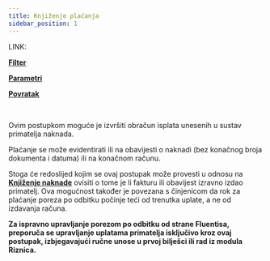 ```yaml
---
title: Knjiženje plaćanja
sidebar_position: 1
---
```


LINK:

**[Filter](/docs/finance-area/professional-men/accounting/payments-accounting/filter)**

**[Parametri](/docs/finance-area/professional-men/accounting/payments-accounting/parameters)**

**[Povratak](/docs/finance-area/professional-men/accounting/payments-accounting/previous)**

 

Ovim postupkom moguće je izvršiti obračun isplata unesenih u sustav primatelja naknada.

Plaćanje se može evidentirati ili na obavijesti o naknadi (bez konačnog broja dokumenta i datuma) ili na konačnom računu.

Stoga će redoslijed kojim se ovaj postupak može provesti u odnosu na  **[Knjiženje naknade](/docs/finance-area/professional-men/accounting/compensation-accounting/compensations-accounting)** ovisiti o tome je li fakturu ili obavijest izravno izdao primatelj. Ova mogućnost također je povezana s činjenicom da rok za plaćanje poreza po odbitku počinje teći od trenutka uplate, a ne od izdavanja računa.

**Za ispravno upravljanje porezom po odbitku od strane Fluentisa, preporuča se upravljanje uplatama primatelja isključivo kroz ovaj postupak, izbjegavajući ručne unose u prvoj bilješci ili rad iz modula Riznica.**

 






